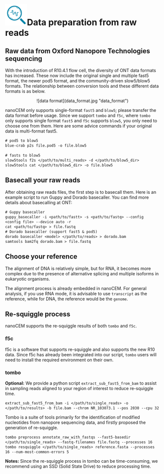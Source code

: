 # ![logo](logo_tiny.png "nanoCEM")Data preparation from raw reads

## Raw data from Oxford Nanopore Technologies sequencing

With the introduction of R10.4.1 flow cell, the diversity of ONT data formats has increased. 
These now include the original single and multiple fast5 format, the newer pod5 format,
and the community-driven slow5/blow5 formats. The relationship between conversion tools 
and these different data formats is as below.

 <center>![data format](data_format.jpg "data_format") </center>

nanoCEM only supports single-format `fast5` and `blow5`; please transfer the data format before usage.
Since we support `tombo` and `f5c`, where `tombo` only supports single format `fast5` and `f5c` supports `blow5`,
you only need to choose one from them.
Here are some advice commands if your original data is multi-format fast5.

    # pod5 to blow5
    blue-crab p2s file.pod5 -o file.blow5

    # fasts to blow5
    slow5tools f2s </path/to/multi_reads> -d </path/to/blow5_dir>
    slow5tools cat </path/to/blow5_dir> -o file.blow5



## Basecall your raw reads
After obtaining raw reads files, the first step is to basecall them.
Here is an example script to run Guppy and Dorado basecaller. You can find more details about basecalling at ONT:

    # Guppy basecaller
    guppy_basecaller -i <path/to/fastt> -s <path/to/fastq> --config <config file> --device auto -r
    cat <path/to/fastq> > file.fastq
    # Dorado basecaller (support fast5 & pod5)
    dorado basecaller <model> </path/to/reads> > dorado.bam
    samtools bam2fq dorado.bam > file.fastq

## Choose your reference
The alignment of DNA is relatively simple, but for RNA, it becomes more complex due to the presence of 
alternative splicing and multiple isoforms in eukaryotic organisms. 

The alignment process is already embedded in nanoCEM. For general analysis, if you use RNA mode,
it is advisable to use `transcript` as the reference, while for DNA, the reference would be the `genome`.

## Re-squiggle process
nanoCEM supports the re-squiggle results of both `tombo` and `f5c`.
### f5c
f5c is a software that supports re-squiggle and also supports the new R10 data. 
Since f5c has already been integrated into our script, `tombo` users will need to install the required environment on their own.

### tombo

**Optional:**
We provide a python script `extract_sub_fast5_from_bam` to assist in sampling reads aligned to your region of interest to reduce re-squiggle time.

    extract_sub_fast5_from_bam -i </path/to/single_reads> -o </path/to/results> -b file.bam --chrom NR_103073.1 --pos 2030 --cpu 32

Tombo is a suite of tools primarily for the identification of modified nucleotides from nanopore sequencing data, and firstly proposed
the generation of re-squiggle.

    tombo preprocess annotate_raw_with_fastqs --fast5-basedir  </path/to/single_reads> --fastq-filenames file.fastq --processes 16 
    tombo resquiggle </path/to/single_reads> reference.fasta --processes 16 --num-most-common-errors 5

**Notes:**  Since the re-squiggle process in tombo can be time-consuming, we recommend using an SSD (Solid State Drive) 
to reduce processing time. 